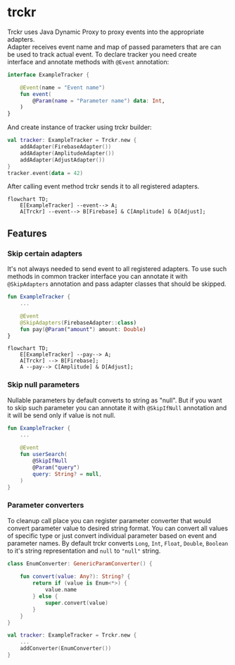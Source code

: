 # trckr  
Trckr uses Java Dynamic Proxy to proxy events into the appropriate adapters.  
Adapter receives event name and map of passed parameters that are can be used to track actual event. To declare tracker you need create  
interface and annotate methods with `@Event` annotation:  
```kotlin  
interface ExampleTracker {

    @Event(name = "Event name")
    fun event(
        @Param(name = "Parameter name") data: Int,
    )
}
```  
And create instance of tracker using trckr builder:  
```kotlin  
val tracker: ExampleTracker = Trckr.new {  
    addAdapter(FirebaseAdapter())
    addAdapter(AmplitudeAdapter())
    addAdapter(AdjustAdapter())
}
tracker.event(data = 42)
```
After calling event method trckr sends it to all registered adapters.
```mermaid  
flowchart TD;
	E[ExampleTracker] --event--> A;
    A[Trckr] --event--> B[Firebase] & C[Amplitude] & D[Adjust];
 ```
## Features
### Skip certain adapters
It's not always needed to send event to all registered adapters. To use such methods in common tracker interface you can annotate it with `@SkipAdapters` annotation and pass adapter classes that should be skipped.
```kotlin
fun ExampleTracker {
    ...

    @Event
    @SkipAdapters(FirebaseAdapter::class)
    fun pay(@Param("amount") amount: Double)
}
```
```mermaid  
flowchart TD;
	E[ExampleTracker] --pay--> A;
    A[Trckr] --> B[Firebase];
    A --pay--> C[Amplitude] & D[Adjust];
 ```
### Skip null parameters
Nullable parameters by default converts to string as "null". But if you want to skip such parameter you can annotate it with `@SkipIfNull` annotation and it will be send only if value is not null.
```kotlin
fun ExampleTracker {
    ...
    
    @Event
    fun userSearch(
        @SkipIfNull
        @Param("query")
        query: String? = null,
    )
}
```
### Parameter converters
To cleanup call place you can register parameter converter that would convert parameter value to desired string format. You can convert all values of specific type or just convert individual parameter based on event and parameter names. By default trckr converts `Long`, `Int`, `Float`, `Double`, `Boolean` to it's string representation and `null` to `"null"` string.
```kotlin
class EnumConverter: GenericParamConverter() {
    
    fun convert(value: Any?): String? {
        return if (value is Enum<*>) {
            value.name
        } else {
            super.convert(value)
        }
    }
}

val tracker: ExampleTracker = Trckr.new {
    ...
    addConverter(EnumConverter())
}
```
